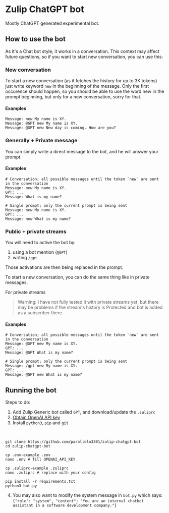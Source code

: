 # Zulip ChatGPT bot

Mostly ChatGPT generated experimental bot.

## How to use the bot

As it's a Chat bot style, it works in a conversation. This context may affect future questions, so if you want to start new conversation, you can use this:

### New conversation 

To start a new conversation (as it fetches the history for up to 3K tokens) just write keyword `new` in the beginning of the message. Only the first occurence should happen, so you should be able to use the word new in the prompt beginning, but only for a new conversation, sorry for that.

#### Examples

```
Message: new My name is XY.
Message: @GPT new My name is XY.
Message: @GPT new New day is coming. How are you?
```

### Generally + Private message

You can simply write a direct message to the bot, and he will answer your prompt.

#### Examples

```
# Conversation; all possible messages until the token `new` are sent in the conversation
Message: new My name is XY.
GPT: ...
Message: What is my name?

# Single prompt; only the current prompt is being sent
Message: new My name is XY.
GPT: ...
Message: new What is my name?
```

### Public + private streams

You will need to active the bot by:
1. using a bot mention (`@GPT`)
2. writing `/gpt`

Those activations are then being replaced in the prompt.

To start a new conversation, you can do the same thing like in private messages.

For private streams

> Warning: I have not fully tested it with private streams yet, but there may be problems if the stream's history is Protected and bot is added as a subscriber there.


#### Examples

```
# Conversation; all possible messages until the token `new` are sent in the conversation
Message: @GPT new My name is XY.
GPT: ...
Message: @GPT What is my name?

# Single prompt; only the current prompt is being sent
Message: /gpt new My name is XY.
GPT: ...
Message: @GPT new What is my name?
```



## Running the bot

Steps to do:

1. Add Zulip Generic bot called `GPT`, and download/update the `.zuliprc`
2. [Obtain OpenAI API key](https://platform.openai.com/account/api-keys)
3. Install `python3`, `pip` and `git`

<br>

```shell
git clone https://github.com/parallelo3301/zulip-chatgpt-bot
cd zulip-chatgpt-bot

cp .env-example .env
nano .env # fill OPENAI_API_KEY

cp .zuliprc-example .zuliprc
nano .zuliprc # replace with your config

pip install -r requirements.txt
python3 bot.py
```

4. You may also want to modify the system message in `bot.py` which says: `{"role": "system", "content": "You are an internal chatbot assistant in a software development company."}`
